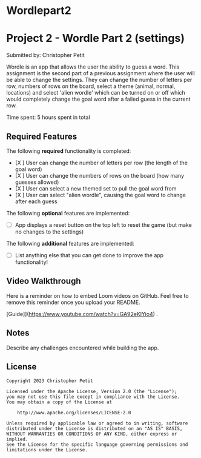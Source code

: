 # Wordlepart2
# Project 2 - Wordle Part 2 (settings)

Submitted by: Christopher Petit

Wordle is an app that allows the user the ability to guess a word. This assignment is the second part of a previous assignment 
where the user will be able to change the settings. They can change the number of letters per row, numbers of rows on the board,
select a theme (animal, normal, locations) and select 'alien wordle' which can be turned on or off which would completely change the goal word
after a failed guess in the current row.

Time spent: 5 hours spent in total

## Required Features

The following **required** functionality is completed:

- [X ] User can change the number of letters per row (the length of the goal word)
- [X ] User can change the numbers of rows on the board (how many guesses allowed)
- [X ] User can select a new themed set to pull the goal word from
- [X ] User can select "alien wordle", causing the goal word to change after each guess


The following **optional** features are implemented:

- [ ] App displays a reset button on the top left to reset the game (but make no changes to the settings)

The following **additional** features are implemented:

- [ ] List anything else that you can get done to improve the app functionality!

## Video Walkthrough

Here is a reminder on how to embed Loom videos on GitHub. Feel free to remove this reminder once you upload your README. 

[Guide]](https://www.youtube.com/watch?v=GA92eKlYio4) .

## Notes

Describe any challenges encountered while building the app.

## License

    Copyright 2023 Christopher Petit

    Licensed under the Apache License, Version 2.0 (the "License");
    you may not use this file except in compliance with the License.
    You may obtain a copy of the License at

        http://www.apache.org/licenses/LICENSE-2.0

    Unless required by applicable law or agreed to in writing, software
    distributed under the License is distributed on an "AS IS" BASIS,
    WITHOUT WARRANTIES OR CONDITIONS OF ANY KIND, either express or implied.
    See the License for the specific language governing permissions and
    limitations under the License.
